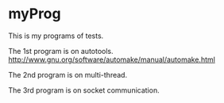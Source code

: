 # myProg

This is my programs of tests.

The 1st program is on autotools.
	http://www.gnu.org/software/automake/manual/automake.html

The 2nd program is on multi-thread.

The 3rd program is on socket communication.
